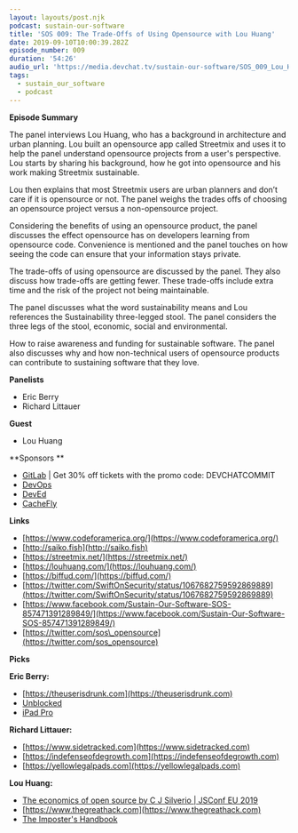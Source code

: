 ```yaml
---
layout: layouts/post.njk
podcast: sustain-our-software
title: 'SOS 009: The Trade-Offs of Using Opensource with Lou Huang'
date: 2019-09-10T10:00:39.282Z
episode_number: 009
duration: '54:26'
audio_url: 'https://media.devchat.tv/sustain-our-software/SOS_009_Lou_Huang.mp3'
tags:
  - sustain_our_software
  - podcast
---
```

**Episode Summary**

The panel interviews Lou Huang, who has a background in architecture and urban planning. Lou built an opensource app called Streetmix and uses it to help the panel understand opensource projects from a user's perspective. Lou starts by sharing his background, how he got into opensource and his work making Streetmix sustainable. 

Lou then explains that most Streetmix users are urban planners and don’t care if it is opensource or not. The panel weighs the trades offs of choosing an opensource project versus a non-opensource project. 

Considering the benefits of using an opensource product, the panel discusses the effect opensource has on developers learning from opensource code. Convenience is mentioned and the panel touches on how seeing the code can ensure that your information stays private. 

The trade-offs of using opensource are discussed by the panel. They also discuss how trade-offs are getting fewer. These trade-offs include extra time and the risk of the project not being maintainable. 

The panel discusses what the word sustainability means and Lou references the Sustainability three-legged stool. The panel considers the three legs of the stool, economic, social and environmental.

How to raise awareness and funding for sustainable software. The panel also discusses why and how non-technical users of opensource products can contribute to sustaining software that they love.


**Panelists**

- Eric Berry
- Richard Littauer

**Guest**

- Lou Huang

**Sponsors  **

- [GitLab](https://devchat.tv/gitlabcommit) | Get 30% off tickets with the promo code: DEVCHATCOMMIT
- [DevOps](https://devchat.tv/adventures-in-devops/)
- [DevEd](https://devchat.tv/dev-ed/)
- [CacheFly](https://www.cachefly.com/)

**Links**

- [https://www.codeforamerica.org/](https://www.codeforamerica.org/)
- [http://saiko.fish](http://saiko.fish)
- [https://streetmix.net/](https://streetmix.net/)
- [https://louhuang.com/](https://louhuang.com/)
- [https://biffud.com/](https://biffud.com/)
- [https://twitter.com/SwiftOnSecurity/status/1067682759592869889](https://twitter.com/SwiftOnSecurity/status/1067682759592869889)
- [https://www.facebook.com/Sustain-Our-Software-SOS-857471391289849/](https://www.facebook.com/Sustain-Our-Software-SOS-857471391289849/)
- [https://twitter.com/sos\_opensource](https://twitter.com/sos_opensource)

**Picks**

**Eric Berry:**

- [https://theuserisdrunk.com](https://theuserisdrunk.com)
- [Unblocked](https://www.oreilly.com/library/view/unblocked/9781492057963/)
- [iPad Pro](https://www.apple.com/shop/buy-ipad/ipad-pro)

**Richard Littauer:**

-  [https://www.sidetracked.com](https://www.sidetracked.com)
-  [https://indefenseofdegrowth.com](https://indefenseofdegrowth.com)
-  [https://yellowlegalpads.com](https://yellowlegalpads.com)

**Lou Huang:**

- [The economics of open source by C J Silverio | JSConf EU 2019](https://www.youtube.com/watch?v=MO8hZlgK5zc)
- [https://www.thegreathack.com](https://www.thegreathack.com)
- [The Imposter's Handbook](https://bigmachine.io/products/the-imposters-handbook)
